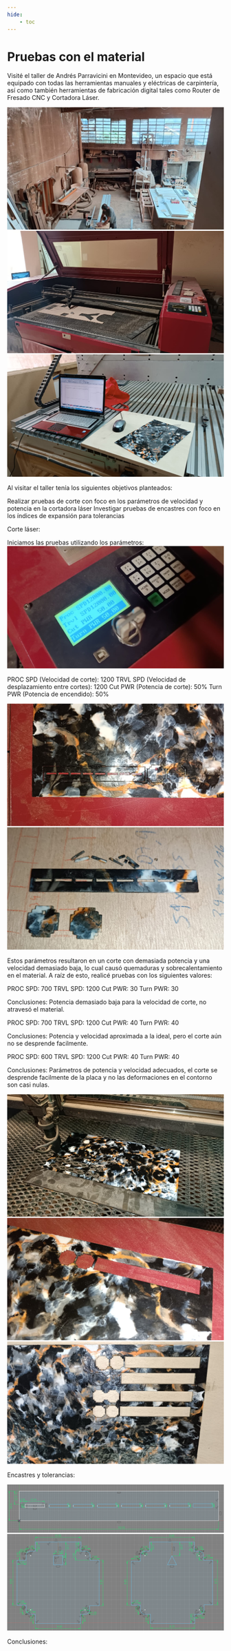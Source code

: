 ```yaml
---
hide:
    - toc
---
```


# Pruebas con el material

Visité el taller de Andrés Parravicini en Montevideo, un espacio que está equipado con todas las herramientas manuales y eléctricas de carpintería, así como también herramientas de fabricación digital tales como Router de Fresado CNC y Cortadora Láser.

![](../images/PFI02/IMG-20241116-WA0009.jpg)
![](../images/PFI02/IMG-20241116-WA0010.jpg)
![](../images/PFI02/IMG-20241116-WA0011.jpg)

Al visitar el taller tenía los siguientes objetivos planteados:

Realizar pruebas de corte con foco en los parámetros de velocidad y potencia en la cortadora láser
Investigar pruebas de encastres con foco en los índices de expansión para tolerancias

Corte láser:

Iniciamos las pruebas utilizando los parámetros:
![](../images/PFI02/IMG-20241116-WA0006.jpg)

PROC SPD (Velocidad de corte): 1200
TRVL SPD (Velocidad de desplazamiento entre cortes): 1200
Cut PWR (Potencia de corte): 50%
Turn PWR (Potencia de encendido): 50%

![](../images/PFI02/IMG-20241116-WA0003.jpg)
![](../images/PFI02/IMG-20241116-WA0004.jpg)

Estos parámetros resultaron en un corte con demasiada potencia y una velocidad demasiado baja, lo cual causó quemaduras y sobrecalentamiento en el material. A raíz de esto, realicé pruebas con los siguientes valores:

PROC SPD: 700
TRVL SPD: 1200
Cut PWR: 30
Turn PWR: 30

Conclusiones: Potencia demasiado baja para la velocidad de corte, no atravesó el material.

PROC SPD: 700
TRVL SPD: 1200
Cut PWR: 40
Turn PWR: 40

Conclusiones: Potencia y velocidad aproximada a la ideal, pero el corte aún no se desprende facilmente.

PROC SPD: 600
TRVL SPD: 1200
Cut PWR: 40
Turn PWR: 40

Conclusiones: Parámetros de potencia y velocidad adecuados, el corte se desprende facilmente de la placa y no las deformaciones en el contorno son casi nulas.

![](../images/PFI02/IMG-20241116-WA0002.jpg)
![](../images/PFI02/IMG-20241116-WA0008.jpg)
![](../images/PFI02/IMG-20241116-WA0001.jpg)

Encastres y tolerancias:

![](../images/PFI02/1.PNG)
![](../images/PFI02/2.PNG)


Conclusiones:
